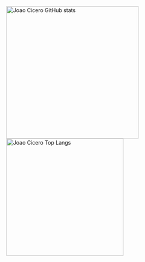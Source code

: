 <div>
  <img src='https://github-readme-stats.vercel.app/api?username=jvcmtr&show_icons=true&theme=radical' alt='Joao Cicero GitHub stats' style='width: 350px'>
  <img src='https://github-readme-stats.vercel.app/api/top-langs/?username=jvcmtr=compact' alt='Joao Cicero Top Langs' style='width: 310px'>
</div>
